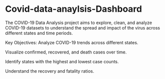 # Covid-data-anaylsis-Dashboard
The COVID-19 Data Analysis project aims to explore, clean, and analyze COVID-19 datasets to understand the spread and impact of the virus across different states and time periods.

Key Objectives:
Analyze COVID-19 trends across different states.

Visualize confirmed, recovered, and death cases over time.

Identify states with the highest and lowest case counts.

Understand the recovery and fatality ratios.

